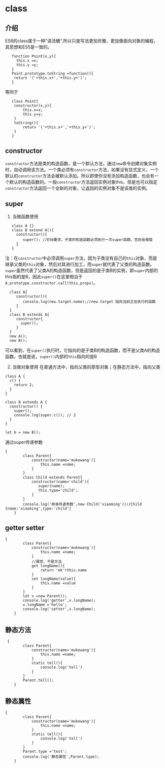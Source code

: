 # class

## 介绍
ES6的class属于一种"语法糖",所以只是写法更加优雅，更加像面向对象的编程，其思想和ES5是一致的。
```
   function Point(x,y){
     this.x =x;
     this.y =y;
   }
   Point.prototype.toString =function(){
    return '('+this.x+','+this.y+')';
   }
```
等同于
```
   class Point{
    constructor(x,y){
        this.x=x;
        this.y=y;
    }
    toString(){
        return '('+this.x+','+this.y+')';
    }
   }
```
## constructor

`constructor`方法是类的构造函数，是一个默认方法，通过`new`命令创建对象实例时，自动调用该方法。一个类必须有`constructor`方法，如果没有显式定义，一个默认的`constructor`方法会被默认添加。所以即使你没有添加构造函数，也会有一个默认的构造函数的。一般`constructor`方法返回实例对象this，但是也可以指定`constructor`方法返回一个全新的对象，让返回的实例对象不是该类的实例。

## super
1. 当做函数使用
```
   class A {}
   class B extend A(){
     constructor(){
        super(); //ES6要求，子类的构造函数必须执行一次super函数，否则会报错
     }
   }
```  
注：在`constructor`中必须调用`super`方法，因为子类没有自己的`this`对象，而是继承父类的`this`对象，然后对其进行加工，而`super`就代表了父类的构造函数。`super`虽然代表了父类A的构造函数，但是返回的是子类B的实例，即`super`内部的this指的是B，因此`super()`在这里相当于`A.prototype.constructor.call(this,props)`。

```
  class A{
     constructor(){
        console.log(new.target.name);//new.target 指向当前正在执行的函数
     }
  }
  class B extends A{
     constructor{
       super();
     }
  }
  new A();
  new B();
```
可以看到，在`super()`执行时，它指向的是子类B的构造函数，而不是父类A的构造函数。也就是说，`super()`内部的`this`指向的是B

2. 当做对象使用
  在普通方法中，指向父类的原型对象；在静态方法中，指向父类
```
class A {
  c() {
    return 2;
  }
}

class B extends A {
  constructor() {
    super();
    console.log(super.c()); // 2
  }
}

let b = new B();
``` 

通过super传递参数
```
{
        class Parent{
            constructor(name='mukewang'){
                this.name =name;
            }
        }
        class Child extends Parent{
            constructor(name='child'){
               super(name);
               this.type='child';
            }
        }
        console.log('继承传递参数',new Child('xiaoming'))//Child {name:'xiaoming',type:'child'}
    }
``` 

## getter setter
```
{
        class Parent{
            constructor(name='mukewang'){
                this.name =name;
            }
            //属性，不是方法
            get longName(){
                return 'mk'+this.name
            }
            set longName(value){
                this.name =value
            }
        }
        let v =new Parent();
        console.log('getter',v.longName);
        v.longName ='hello';
        console.log('setter',v.longName);
    }
```

## 静态方法
```
 {
        class Parent{
            constructor(name='mukewang'){
                this.name =name;
            }
            static tell(){
                console.log('tell')
            }
        }
        Parent.tell();
    }
```

## 静态属性
```
{
        class Parent{
            constructor(name='mukewang'){
                this.name =name;
            }
            static tell(){
                console.log('tell')
            }
        }
        Parent.type ='test';
        console.log('静态属性',Parent.type);
    }
```